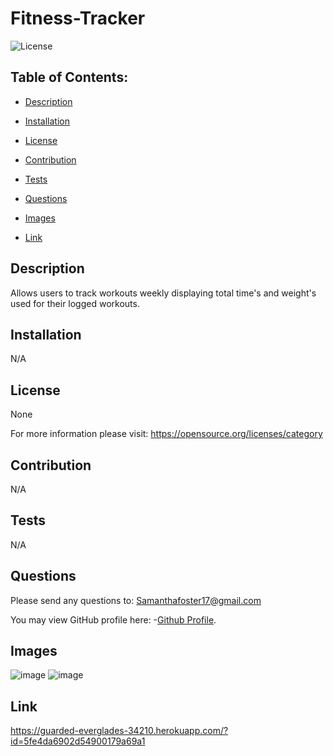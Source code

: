 # Fitness-Tracker
   
![License](https://img.shields.io/badge/License-None-blue.svg "License Badge")


## Table of Contents:

- [Description](#description)

- [Installation](#installation)

- [License](#license) 

- [Contribution](#contribution)

- [Tests](#tests)

- [Questions](#questions)

- [Images](#images)

- [Link](#link)


## Description
Allows users to track workouts weekly displaying total time's and weight's used for their logged  workouts. 
  
## Installation 
N/A 
  
## License
None

For more information please visit: 
https://opensource.org/licenses/category
  
## Contribution 
N/A 
  
## Tests
N/A 
  
## Questions 
Please send any questions to: Samanthafoster17@gmail.com

You may view GitHub profile here: 
-[Github Profile](https://github.com/Samanthafoster17).

## Images
![image](https://user-images.githubusercontent.com/68489432/103102659-077a0380-45eb-11eb-8a91-b36c21638486.png)
![image](https://user-images.githubusercontent.com/68489432/103102661-0ba62100-45eb-11eb-9420-2d81d4b41942.png)

## Link
https://guarded-everglades-34210.herokuapp.com/?id=5fe4da6902d54900179a69a1
